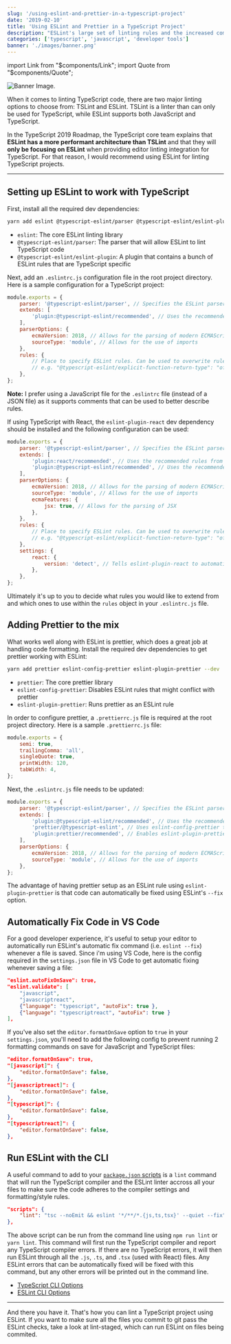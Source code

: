 ```yaml
---
slug: '/using-eslint-and-prettier-in-a-typescript-project'
date: '2019-02-10'
title: 'Using ESLint and Prettier in a TypeScript Project'
description: "ESLint's large set of linting rules and the increased commitment to use ESLint by the TypeScript team makes ESLint a great tool for linting TypeScript projects."
categories: ['typescript', 'javascript', 'developer tools']
banner: './images/banner.png'
---
```


import Link from "$components/Link";
import Quote from "$components/Quote";

![Banner Image.](./images/banner.png)

When it comes to linting TypeScript code, there are two major linting options to choose from: <Link to="https://palantir.github.io/tslint/">TSLint</Link> and <Link to="https://eslint.org/">ESLint</Link>. TSLint is a linter than can only be used for TypeScript, while ESLint supports both JavaScript and TypeScript.

In the <Link to="https://github.com/Microsoft/TypeScript/issues/29288#developer-productivity-tools-and-integration">TypeScript 2019 Roadmap</Link>, the TypeScript core team explains that **ESLint has a more performant architecture than TSLint** and that they will **only be focusing on ESLint** when providing editor linting integration for TypeScript. For that reason, I would recommend using ESLint for linting TypeScript projects.

---

## Setting up ESLint to work with TypeScript

First, install all the required dev dependencies:

```bash
yarn add eslint @typescript-eslint/parser @typescript-eslint/eslint-plugin --dev
```

-   <Link to="https://www.npmjs.com/package/eslint"><code>eslint</code></Link>: The core ESLint linting library
-   <Link to="https://www.npmjs.com/package/@typescript-eslint/parser"><code>@typescript-eslint/parser</code></Link>: The parser that will allow ESLint to lint TypeScript code
-   <Link to="https://www.npmjs.com/package/@typescript-eslint/eslint-plugin"><code>@typescript-eslint/eslint-plugin</code></Link>: A plugin that contains a bunch of ESLint rules that are TypeScript specific

Next, add an `.eslintrc.js` configuration file in the root project directory. Here is a sample configuration for a TypeScript project:

```javascript
module.exports = {
    parser: '@typescript-eslint/parser', // Specifies the ESLint parser
    extends: [
        'plugin:@typescript-eslint/recommended', // Uses the recommended rules from the @typescript-eslint/eslint-plugin
    ],
    parserOptions: {
        ecmaVersion: 2018, // Allows for the parsing of modern ECMAScript features
        sourceType: 'module', // Allows for the use of imports
    },
    rules: {
        // Place to specify ESLint rules. Can be used to overwrite rules specified from the extended configs
        // e.g. "@typescript-eslint/explicit-function-return-type": "off",
    },
};
```

<Quote><strong>Note:</strong> I prefer using a JavaScript file for the <code>.eslintrc</code> file (instead of a JSON file) as it supports comments that can be used to better describe rules.</Quote>

If using TypeScript with React, the <Link to="https://www.npmjs.com/package/eslint-plugin-react"><code>eslint-plugin-react</code></Link> dev dependency should be installed and the following configuration can be used:

```javascript
module.exports = {
    parser: '@typescript-eslint/parser', // Specifies the ESLint parser
    extends: [
        'plugin:react/recommended', // Uses the recommended rules from @eslint-plugin-react
        'plugin:@typescript-eslint/recommended', // Uses the recommended rules from @typescript-eslint/eslint-plugin
    ],
    parserOptions: {
        ecmaVersion: 2018, // Allows for the parsing of modern ECMAScript features
        sourceType: 'module', // Allows for the use of imports
        ecmaFeatures: {
            jsx: true, // Allows for the parsing of JSX
        },
    },
    rules: {
        // Place to specify ESLint rules. Can be used to overwrite rules specified from the extended configs
        // e.g. "@typescript-eslint/explicit-function-return-type": "off",
    },
    settings: {
        react: {
            version: 'detect', // Tells eslint-plugin-react to automatically detect the version of React to use
        },
    },
};
```

Ultimately it's up to you to decide what rules you would like to extend from and which ones to use within the `rules` object in your `.eslintrc.js` file.

## Adding Prettier to the mix

What works well along with ESLint is <Link to="https://prettier.io/">prettier</Link>, which does a great job at handling code formatting. Install the required dev dependencies to get prettier working with ESLint:

```bash
yarn add prettier eslint-config-prettier eslint-plugin-prettier --dev
```

-   <Link to="https://www.npmjs.com/package/prettier"><code>prettier</code></Link>: The core prettier library
-   <Link to="https://www.npmjs.com/package/eslint-config-prettier"><code>eslint-config-prettier</code></Link>: Disables ESLint rules that might conflict with prettier
-   <Link to="https://www.npmjs.com/package/eslint-plugin-prettier"><code>eslint-plugin-prettier</code></Link>: Runs prettier as an ESLint rule

In order to configure prettier, a `.prettierrc.js` file is required at the root project directory. Here is a sample `.prettierrc.js` file:

```javascript
module.exports = {
    semi: true,
    trailingComma: 'all',
    singleQuote: true,
    printWidth: 120,
    tabWidth: 4,
};
```

Next, the `.eslintrc.js` file needs to be updated:

```javascript
module.exports = {
    parser: '@typescript-eslint/parser', // Specifies the ESLint parser
    extends: [
        'plugin:@typescript-eslint/recommended', // Uses the recommended rules from the @typescript-eslint/eslint-plugin
        'prettier/@typescript-eslint', // Uses eslint-config-prettier to disable ESLint rules from @typescript-eslint/eslint-plugin that would conflict with prettier
        'plugin:prettier/recommended', // Enables eslint-plugin-prettier and eslint-config-prettier. This will display prettier errors as ESLint errors. Make sure this is always the last configuration in the extends array.
    ],
    parserOptions: {
        ecmaVersion: 2018, // Allows for the parsing of modern ECMAScript features
        sourceType: 'module', // Allows for the use of imports
    },
};
```

The advantage of having prettier setup as an ESLint rule using `eslint-plugin-prettier` is that code can automatically be fixed using ESLint's `--fix` option.

## Automatically Fix Code in VS Code

For a good developer experience, it's useful to setup your editor to automatically run ESLint's automatic fix command (i.e. `eslint --fix`) whenever a file is saved. Since i'm using VS Code, here is the config required in the `settings.json` file in VS Code to get automatic fixing whenever saving a file:

```json
"eslint.autoFixOnSave": true,
"eslint.validate": [
    "javascript",
    "javascriptreact",
    {"language": "typescript", "autoFix": true },
    {"language": "typescriptreact", "autoFix": true }
],
```

If you've also set the `editor.formatOnSave` option to `true` in your `settings.json`, you'll need to add the following config to prevent running 2 formatting commands on save for JavaScript and TypeScript files:

```json
"editor.formatOnSave": true,
"[javascript]": {
    "editor.formatOnSave": false,
},
"[javascriptreact]": {
    "editor.formatOnSave": false,
},
"[typescript]": {
    "editor.formatOnSave": false,
},
"[typescriptreact]": {
    "editor.formatOnSave": false,
},
```

## Run ESLint with the CLI

A useful command to add to your [`package.json` scripts](https://docs.npmjs.com/misc/scripts) is a `lint` command that will run the TypeScript compiler and the ESLint linter accross all your files to make sure the code adheres to the compiler settings and formatting/style rules.

```json
"scripts": {
    "lint": "tsc --noEmit && eslint '*/**/*.{js,ts,tsx}' --quiet --fix"
},
```

The above script can be run from the command line using `npm run lint` or `yarn lint`. This command will first run the TypeScript compiler and report any TypeScript compiler errors. If there are no TypeScript errors, it will then run ESLint through all the `.js`, `.ts`, and `.tsx` (used with React) files. Any ESLint errors that can be automatically fixed will be fixed with this command, but any other errors will be printed out in the command line.

-   [TypeScript CLI Options](https://www.typescriptlang.org/docs/handbook/compiler-options.html)
-   [ESLint CLI Options](https://eslint.org/docs/user-guide/command-line-interface)

---

And there you have it. That's how you can lint a TypeScript project using ESLint. If you want to make sure all the files you commit to git pass the ESLint checks, take a look at <Link to="https://github.com/okonet/lint-staged">lint-staged</Link>, which can run ESLint on files being commited.
